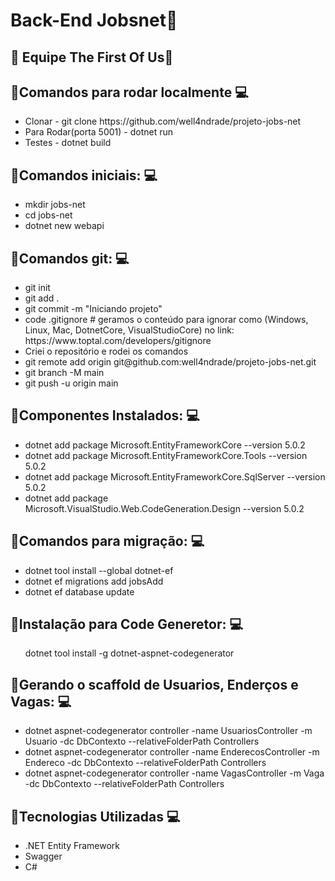 <h1>Back-End Jobsnet🚀</h1>

<h2>🚀 Equipe The First Of Us🚀</h2>


<h2>📌Comandos para rodar localmente 💻</h2>
<ul>
<li>Clonar - git clone https://github.com/well4ndrade/projeto-jobs-net</li>
<li>Para Rodar(porta 5001) - dotnet run</li>
<li>Testes - dotnet build</li>
</ul>

<h2>📌Comandos iniciais:  💻</h2>
<ul>
<li>mkdir jobs-net</li>
<li>cd jobs-net</li>
<li>dotnet new webapi</li>
</ul>


<h2>📌Comandos git: 💻</h2>
<ul>
<li>git init</li>
<li>git add .</li>
<li>git commit -m "Iniciando projeto"</li>
<li>code .gitignore # geramos o conteúdo para ignorar como (Windows, Linux, Mac, DotnetCore, VisualStudioCore) no link: https://www.toptal.com/developers/gitignore</li>
<li>Criei o repositório e rodei os comandos</li>
<li>git remote add origin git@github.com:well4ndrade/projeto-jobs-net.git </li>
<li>git branch -M main</li>
<li>git push -u origin main</li>
</ul>

<h2>📌Componentes Instalados: 💻</h2>
<ul>
<li>dotnet add package Microsoft.EntityFrameworkCore --version 5.0.2</li>
<li>dotnet add package Microsoft.EntityFrameworkCore.Tools --version 5.0.2</li>
<li>dotnet add package Microsoft.EntityFrameworkCore.SqlServer --version 5.0.2</li>
<li>dotnet add package Microsoft.VisualStudio.Web.CodeGeneration.Design --version 5.0.2</li>
</ul>

<h2>📌Comandos para migração: 💻</h2>
<ul>
<li>dotnet tool install --global dotnet-ef</li>
<li>dotnet ef migrations add jobsAdd</li>
<li>dotnet ef database update</li>
</ul>

<h2>📌Instalação para Code Generetor: 💻</h2>
<ul>
dotnet tool install -g dotnet-aspnet-codegenerator</li>
</ul>

<h2>📌Gerando o scaffold de Usuarios, Enderços e Vagas: 💻</h2>
<ul>
<li>dotnet aspnet-codegenerator controller -name UsuariosController -m Usuario -dc DbContexto --relativeFolderPath Controllers </li>

<li>dotnet aspnet-codegenerator controller -name EnderecosController -m Endereco -dc DbContexto --relativeFolderPath Controllers </li>

<li>dotnet aspnet-codegenerator controller -name VagasController -m Vaga -dc DbContexto --relativeFolderPath Controllers </li>
</ul>

<h2>📌Tecnologias Utilizadas 💻</h2>	
<ul>
<li>.NET Entity Framework</li>
<li> Swagger</li>
<li> C#</li>
</ul>